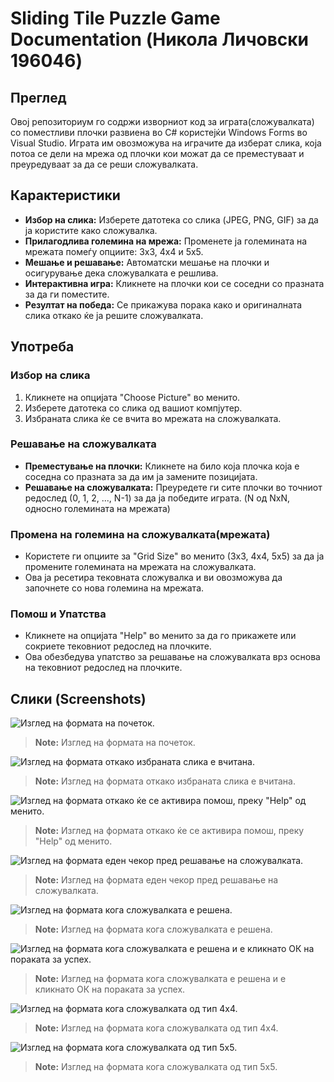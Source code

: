 # Sliding Tile Puzzle Game Documentation (Никола Личовски 196046)

## Преглед
Овој репозиториум го содржи изворниот код за играта(сложувалката) со поместливи плочки развиена во C# користејќи Windows Forms во Visual Studio. Играта им овозможува на играчите да изберат слика, која потоа се дели на мрежа од плочки кои можат да се преместуваат и преуредуваат за да се реши сложувалката.

## Карактеристики
- **Избор на слика:** Изберете датотека со слика (JPEG, PNG, GIF) за да ја користите како сложувалка.
- **Прилагодлива големина на мрежа:** Променете ја големината на мрежата помеѓу опциите: 3x3, 4x4 и 5x5.
- **Мешање и решавање:** Автоматски мешање на плочки и осигурување дека сложувалката е решлива.
- **Интерактивна игра:** Кликнете на плочки кои се соседни со празната за да ги поместите.
- **Резултат на победа:** Се прикажува порака како и оригиналната слика откако ќе ја решите сложувалката.

## Употреба

### Избор на слика
1. Кликнете на опцијата "Choose Picture" во менито.
2. Изберете датотека со слика од вашиот компјутер.
3. Избраната слика ќе се вчита во мрежата на сложувалката.

### Решавање на сложувалката
- **Преместување на плочки:** Кликнете на било која плочка која е соседна со празната за да им ја замените позицијата.
- **Решавање на сложувалката:** Преуредете ги сите плочки во точниот редослед (0, 1, 2, ..., N-1) за да ја победите играта. (N од NxN, односно големината на мрежата)

### Промена на големина на сложувалката(мрежата)
- Користете ги опциите за "Grid Size" во менито (3x3, 4x4, 5x5) за да ја промените големината на мрежата на сложувалката.
- Ова ја ресетира тековната сложувалка и ви овозможува да започнете со нова големина на мрежата.

### Помош и Упатства
- Кликнете на опцијата "Help" во менито за да го прикажете или сокриете тековниот редослед  на плочките.
- Ова обезбедува упатство за решавање на сложувалката врз основа на тековниот редослед  на плочките.

## Слики (Screenshots)
![Изглед на формата на почеток.](./Screenshots/GameStart.png)

>  **Note:** Изглед на формата на почеток.

![Изглед на формата откако избраната слика е вчитана.](./Screenshots/PictureLoaded.png)

>  **Note:** Изглед на формата откако избраната слика е вчитана.

![Изглед на формата откако ќе се активира помош, преку "Help" од менито.](./Screenshots/PuzzleWithHelp.png)

>  **Note:** Изглед на формата откако ќе се активира помош, преку "Help" од менито.

![Изглед на формата еден чекор пред решавање на сложувалката.](./Screenshots/BeforeSolved.png)

>  **Note:** Изглед на формата еден чекор пред решавање на сложувалката.

![Изглед на формата кога сложувалката е решена.](./Screenshots/SolvedMessage.png)

>  **Note:** Изглед на формата кога сложувалката е решена.

![Изглед на формата кога сложувалката е решена и е кликнато ОК на пораката за успех.](./Screenshots/SolvedAfterMessageBoxOK.png)

>  **Note:** Изглед на формата кога сложувалката е решена и е кликнато ОК на пораката за успех.

![Изглед на формата кога сложувалката од тип 4x4.](./Screenshots/Puzzle4x4.png)

>  **Note:** Изглед на формата кога сложувалката од тип 4x4.

![Изглед на формата кога сложувалката од тип 5x5.](./Screenshots/Puzzle5x5.png)

>  **Note:** Изглед на формата кога сложувалката од тип 5x5.

